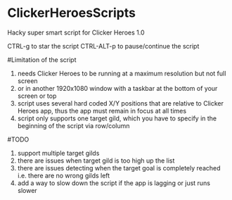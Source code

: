 # ClickerHeroesScripts
Hacky super smart script for Clicker Heroes 1.0

CTRL-g     to star the script
CTRL-ALT-p to pause/continue the script

#Limitation of the script
1. needs Clicker Heroes to be running at a maximum resolution but not full screen
2. or in another 1920x1080 window with a taskbar at the bottom of your screen or top
3. script uses several hard coded X/Y positions that are relative to Clicker Heroes app, thus the app must remain in focus at all times
4. script only supports one target gild, which you have to specify in the beginning of the script via row/column
 
#TODO
1. support multiple target gilds
2. there are issues when target gild is too high up the list
3. there are issues detecting when the target goal is completely reached i.e. there are no wrong gilds left
4. add a way to slow down the script if the app is lagging or just runs slower
